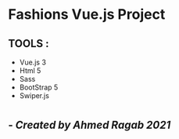 # Fashions Vue.js Project
## TOOLS :
* Vue.js 3
* Html 5
* Sass
* BootStrap 5
* Swiper.js
 #
## - *Created by Ahmed Ragab 2021*
